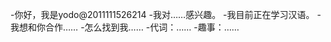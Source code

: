 -你好，我是yodo@2011111526214
-我对……感兴趣。
-我目前正在学习汉语。
-我想和你合作……
-怎么找到我……
-代词：……
-趣事：……

<!---
2011111526214/2011111526214是一个特殊的存储库，因为它的'README. Mdmable（这个文件）出现在您的GitHub配置文件中。
您可以单击预览链接查看更改。
--->
